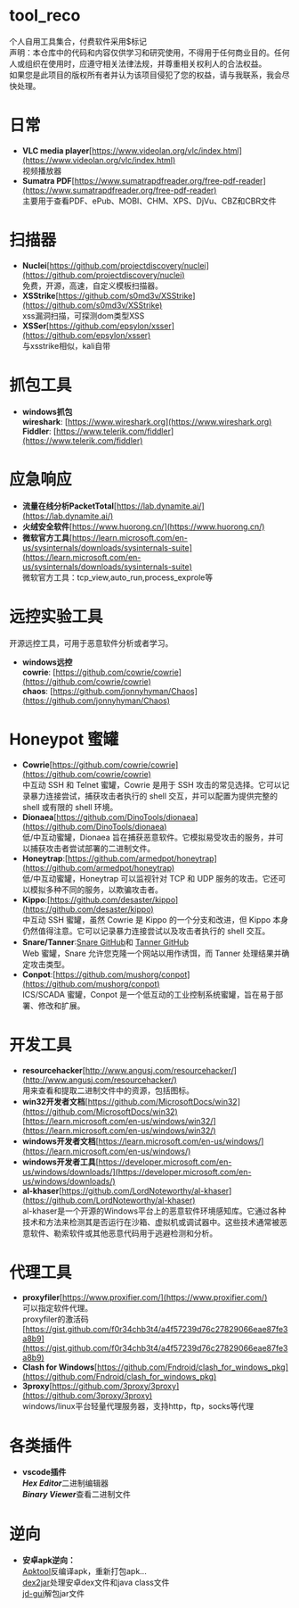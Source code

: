 # tool_reco  
个人自用工具集合，付费软件采用$标记  
声明：本仓库中的代码和内容仅供学习和研究使用，不得用于任何商业目的。任何人或组织在使用时，应遵守相关法律法规，并尊重相关权利人的合法权益。  
如果您是此项目的版权所有者并认为该项目侵犯了您的权益，请与我联系，我会尽快处理。  
  
# 日常  
- **VLC media player**[https://www.videolan.org/vlc/index.html](https://www.videolan.org/vlc/index.html)  
视频播放器  
- **Sumatra PDF**[https://www.sumatrapdfreader.org/free-pdf-reader](https://www.sumatrapdfreader.org/free-pdf-reader)  
主要用于查看PDF、ePub、MOBI、CHM、XPS、DjVu、CBZ和CBR文件  
  
# 扫描器  
- **Nuclei**[https://github.com/projectdiscovery/nuclei](https://github.com/projectdiscovery/nuclei)  
免费，开源，高速，自定义模板扫描器。  
- **XSStrike**[https://github.com/s0md3v/XSStrike](https://github.com/s0md3v/XSStrike)  
xss漏洞扫描，可探测dom类型XSS  
- **XSSer**[https://github.com/epsylon/xsser](https://github.com/epsylon/xsser)  
与xsstrike相似，kali自带  
  
# 抓包工具  
- **windows抓包**  
**wireshark**: [https://www.wireshark.org](https://www.wireshark.org)  
**Fiddler**: [https://www.telerik.com/fiddler](https://www.telerik.com/fiddler)  
  
# 应急响应  
- **流量在线分析PacketTotal**[https://lab.dynamite.ai/](https://lab.dynamite.ai/)  
- **火绒安全软件**[https://www.huorong.cn/](https://www.huorong.cn/)  
- **微软官方工具**[https://learn.microsoft.com/en-us/sysinternals/downloads/sysinternals-suite](https://learn.microsoft.com/en-us/sysinternals/downloads/sysinternals-suite)  
微软官方工具：tcp_view,auto_run,process_exprole等  
  
# 远控实验工具  
开源远控工具，可用于恶意软件分析或者学习。  
- **windows远控**  
**cowrie**: [https://github.com/cowrie/cowrie](https://github.com/cowrie/cowrie)  
**chaos**: [https://github.com/jonnyhyman/Chaos](https://github.com/jonnyhyman/Chaos)  
  
# Honeypot 蜜罐  
- **Cowrie**[https://github.com/cowrie/cowrie](https://github.com/cowrie/cowrie)  
中互动 SSH 和 Telnet 蜜罐，Cowrie 是用于 SSH 攻击的常见选择。它可以记录暴力连接尝试，捕获攻击者执行的 shell 交互，并可以配置为提供完整的 shell 或有限的 shell 环境。  
- **Dionaea**[https://github.com/DinoTools/dionaea](https://github.com/DinoTools/dionaea)  
低/中互动蜜罐，Dionaea 旨在捕获恶意软件。它模拟易受攻击的服务，并可以捕获攻击者尝试部署的二进制文件。  
- **Honeytrap**:[https://github.com/armedpot/honeytrap](https://github.com/armedpot/honeytrap)  
低/中互动蜜罐，Honeytrap 可以监视针对 TCP 和 UDP 服务的攻击。它还可以模拟多种不同的服务，以欺骗攻击者。  
- **Kippo**:[https://github.com/desaster/kippo](https://github.com/desaster/kippo)  
中互动 SSH 蜜罐，虽然 Cowrie 是 Kippo 的一个分支和改进，但 Kippo 本身仍然值得注意。它可以记录暴力连接尝试以及攻击者执行的 shell 交互。  
- **Snare/Tanner**:[Snare GitHub](https://github.com/mushorg/snare)和 [Tanner GitHub](https://github.com/mushorg/tanner)  
Web 蜜罐，Snare 允许您克隆一个网站以用作诱饵，而 Tanner 处理结果并确定攻击类型。  
- **Conpot**:[https://github.com/mushorg/conpot](https://github.com/mushorg/conpot)  
ICS/SCADA 蜜罐，Conpot 是一个低互动的工业控制系统蜜罐，旨在易于部署、修改和扩展。  
  
  
# 开发工具  
- **resourcehacker**[http://www.angusj.com/resourcehacker/](http://www.angusj.com/resourcehacker/)  
用来查看和提取二进制文件中的资源，包括图标。  
- **win32开发者文档**[https://github.com/MicrosoftDocs/win32](https://github.com/MicrosoftDocs/win32)  
[https://learn.microsoft.com/en-us/windows/win32/](https://learn.microsoft.com/en-us/windows/win32/)  
- **windows开发者文档**[https://learn.microsoft.com/en-us/windows/](https://learn.microsoft.com/en-us/windows/)  
- **windows开发者工具**[https://developer.microsoft.com/en-us/windows/downloads/](https://developer.microsoft.com/en-us/windows/downloads/)  
- **al-khaser**[https://github.com/LordNoteworthy/al-khaser](https://github.com/LordNoteworthy/al-khaser)  
al-khaser是一个开源的Windows平台上的恶意软件环境感知库。它通过各种技术和方法来检测其是否运行在沙箱、虚拟机或调试器中。这些技术通常被恶意软件、勒索软件或其他恶意代码用于逃避检测和分析。  
  
# 代理工具  
- **proxyfiler**[https://www.proxifier.com/](https://www.proxifier.com/)  
可以指定软件代理。  
proxyfiler的激活码[https://gist.github.com/f0r34chb3t4/a4f57239d76c27829066eae87fe3a8b9](https://gist.github.com/f0r34chb3t4/a4f57239d76c27829066eae87fe3a8b9)  
- **Clash for Windows**[https://github.com/Fndroid/clash_for_windows_pkg](https://github.com/Fndroid/clash_for_windows_pkg)  
- **3proxy**[https://github.com/3proxy/3proxy](https://github.com/3proxy/3proxy)  
windows/linux平台轻量代理服务器，支持http，ftp，socks等代理  
  
  
# 各类插件  
- **vscode插件**  
***Hex Editor***二进制编辑器  
***Binary Viewer***查看二进制文件   
  
# 逆向  
- **安卓apk逆向：**  
[Apktool](https://github.com/iBotPeaches/Apktool)反编译apk，重新打包apk...  
[dex2jar](https://github.com/pxb1988/dex2jar)处理安卓dex文件和java class文件  
[jd-gui](https://github.com/java-decompiler/jd-gui)解包jar文件  
